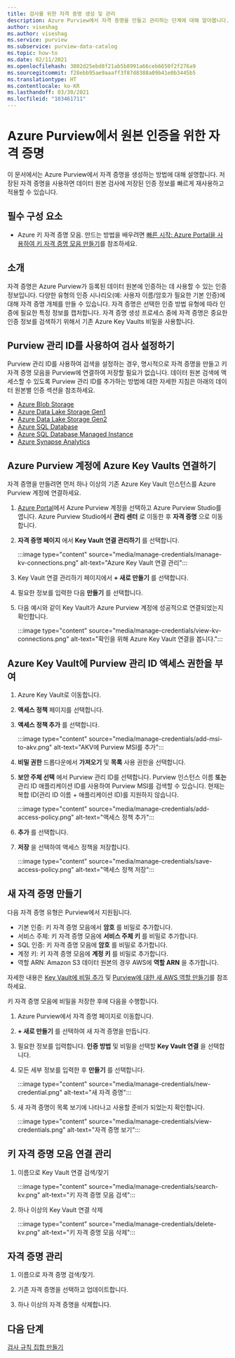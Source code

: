 ```yaml
---
title: 검사를 위한 자격 증명 생성 및 관리
description: Azure Purview에서 자격 증명을 만들고 관리하는 단계에 대해 알아봅니다.
author: viseshag
ms.author: viseshag
ms.service: purview
ms.subservice: purview-data-catalog
ms.topic: how-to
ms.date: 02/11/2021
ms.openlocfilehash: 3802d25ebd8f21ab5b8991a66ceb6650f2f276a9
ms.sourcegitcommit: f28ebb95ae9aaaff3f87d8388a09b41e0b3445b5
ms.translationtype: HT
ms.contentlocale: ko-KR
ms.lasthandoff: 03/30/2021
ms.locfileid: "103461711"
---
```

# <a name="credentials-for-source-authentication-in-azure-purview"></a>Azure Purview에서 원본 인증을 위한 자격 증명

이 문서에서는 Azure Purview에서 자격 증명을 생성하는 방법에 대해 설명합니다. 저장된 자격 증명을 사용하면 데이터 원본 검사에 저장된 인증 정보를 빠르게 재사용하고 적용할 수 있습니다.

## <a name="prerequisites"></a>필수 구성 요소

- Azure 키 자격 증명 모음. 만드는 방법을 배우려면 [빠른 시작: Azure Portal을 사용하여 키 자격 증명 모음 만들기](../key-vault/general/quick-create-portal.md)를 참조하세요.

## <a name="introduction"></a>소개

자격 증명은 Azure Purview가 등록된 데이터 원본에 인증하는 데 사용할 수 있는 인증 정보입니다. 다양한 유형의 인증 시나리오(예: 사용자 이름/암호가 필요한 기본 인증)에 대해 자격 증명 개체를 만들 수 있습니다. 자격 증명은 선택한 인증 방법 유형에 따라 인증에 필요한 특정 정보를 캡처합니다. 자격 증명 생성 프로세스 중에 자격 증명은 중요한 인증 정보를 검색하기 위해서 기존 Azure Key Vaults 비밀을 사용합니다.

## <a name="use-purview-managed-identity-to-set-up-scans"></a>Purview 관리 ID를 사용하여 검사 설정하기

Purview 관리 ID를 사용하여 검색을 설정하는 경우, 명시적으로 자격 증명을 만들고 키 자격 증명 모음을 Purview에 연결하여 저장할 필요가 없습니다. 데이터 원본 검색에 액세스할 수 있도록 Purview 관리 ID를 추가하는 방법에 대한 자세한 지침은 아래의 데이터 원본별 인증 섹션을 참조하세요.

- [Azure Blob Storage](register-scan-azure-blob-storage-source.md#setting-up-authentication-for-a-scan)
- [Azure Data Lake Storage Gen1](register-scan-adls-gen1.md#setting-up-authentication-for-a-scan)
- [Azure Data Lake Storage Gen2](register-scan-adls-gen2.md#setting-up-authentication-for-a-scan)
- [Azure SQL Database](register-scan-azure-sql-database.md)
- [Azure SQL Database Managed Instance](register-scan-azure-sql-database-managed-instance.md#setting-up-authentication-for-a-scan)
- [Azure Synapse Analytics](register-scan-azure-synapse-analytics.md#setting-up-authentication-for-a-scan)

## <a name="create-azure-key-vaults-connections-in-your-azure-purview-account"></a>Azure Purview 계정에 Azure Key Vaults 연결하기

자격 증명을 만들려면 먼저 하나 이상의 기존 Azure Key Vault 인스턴스를 Azure Purview 계정에 연결하세요.

1. [Azure Portal](https://portal.azure.com)에서 Azure Purview 계정을 선택하고 Azure Purview Studio를 엽니다. Azure Purview Studio에서 **관리 센터** 로 이동한 후 **자격 증명** 으로 이동합니다.

2. **자격 증명 페이지** 에서 **Key Vault 연결 관리하기** 를 선택합니다.

   :::image type="content" source="media/manage-credentials/manage-kv-connections.png" alt-text="Azure Key Vault 연결 관리":::

3. Key Vault 연결 관리하기 페이지에서 **+ 새로 만들기** 를 선택합니다.

4. 필요한 정보를 입력한 다음 **만들기** 를 선택합니다.

5. 다음 예시와 같이 Key Vault가 Azure Purview 계정에 성공적으로 연결되었는지 확인합니다.

   :::image type="content" source="media/manage-credentials/view-kv-connections.png" alt-text="확인을 위해 Azure Key Vault 연결을 봅니다.":::

## <a name="grant-the-purview-managed-identity-access-to-your-azure-key-vault"></a>Azure Key Vault에 Purview 관리 ID 액세스 권한을 부여

1. Azure Key Vault로 이동합니다.

2. **액세스 정책** 페이지를 선택합니다.

3. **액세스 정책 추가** 를 선택합니다.

   :::image type="content" source="media/manage-credentials/add-msi-to-akv.png" alt-text="AKV에 Purview MSI를 추가":::

4. **비밀 권한** 드롭다운에서 **가져오기** 및 **목록** 사용 권한을 선택합니다.

5. **보안 주체 선택** 에서 Purview 관리 ID를 선택합니다. Purview 인스턴스 이름 **또는** 관리 ID 애플리케이션 ID를 사용하여 Purview MSI를 검색할 수 있습니다. 현재는 복합 ID(관리 ID 이름 + 애플리케이션 ID)를 지원하지 않습니다.

   :::image type="content" source="media/manage-credentials/add-access-policy.png" alt-text="액세스 정책 추가":::

6. **추가** 를 선택합니다.

7. **저장** 을 선택하여 액세스 정책을 저장합니다.

   :::image type="content" source="media/manage-credentials/save-access-policy.png" alt-text="액세스 정책 저장":::

## <a name="create-a-new-credential"></a>새 자격 증명 만들기

다음 자격 증명 유형은 Purview에서 지원됩니다.

- 기본 인증: 키 자격 증명 모음에서 **암호** 를 비밀로 추가합니다.
- 서비스 주체: 키 자격 증명 모음에 **서비스 주체 키** 를 비밀로 추가합니다.
- SQL 인증: 키 자격 증명 모음에 **암호** 를 비밀로 추가합니다.
- 계정 키: 키 자격 증명 모음에 **계정 키** 를 비밀로 추가합니다.
- 역할 ARN: Amazon S3 데이터 원본의 경우 AWS에 **역할 ARN** 을 추가합니다. 

자세한 내용은 [Key Vault에 비밀 추가](../key-vault/secrets/quick-create-portal.md#add-a-secret-to-key-vault) 및 [ Purview에 대한 새 AWS 역할 만들기](register-scan-amazon-s3.md#create-a-new-aws-role-for-purview)를 참조하세요.

키 자격 증명 모음에 비밀을 저장한 후에 다음을 수행합니다.

1. Azure Purview에서 자격 증명 페이지로 이동합니다.

2. **+ 새로 만들기** 를 선택하여 새 자격 증명을 만듭니다.

3. 필요한 정보를 입력합니다. **인증 방법** 및 비밀을 선택할 **Key Vault 연결** 을 선택합니다.

4. 모든 세부 정보를 입력한 후 **만들기** 를 선택합니다.

   :::image type="content" source="media/manage-credentials/new-credential.png" alt-text="새 자격 증명":::

5. 새 자격 증명이 목록 보기에 나타나고 사용할 준비가 되었는지 확인합니다.

   :::image type="content" source="media/manage-credentials/view-credentials.png" alt-text="자격 증명 보기":::

## <a name="manage-your-key-vault-connections"></a>키 자격 증명 모음 연결 관리

1. 이름으로 Key Vault 연결 검색/찾기

   :::image type="content" source="media/manage-credentials/search-kv.png" alt-text="키 자격 증명 모음 검색":::

2. 하나 이상의 Key Vault 연결 삭제

   :::image type="content" source="media/manage-credentials/delete-kv.png" alt-text="키 자격 증명 모음 삭제":::

## <a name="manage-your-credentials"></a>자격 증명 관리

1. 이름으로 자격 증명 검색/찾기.
  
2. 기존 자격 증명을 선택하고 업데이트합니다.

3. 하나 이상의 자격 증명을 삭제합니다.

## <a name="next-steps"></a>다음 단계

[검사 규칙 집합 만들기](create-a-scan-rule-set.md)
